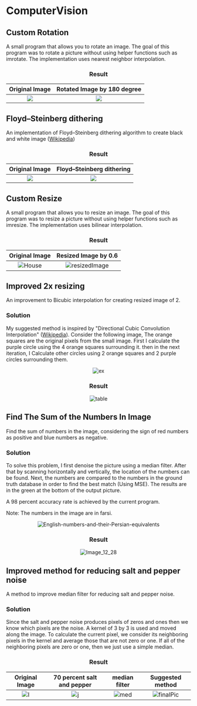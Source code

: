 # ComputerVision


## Custom Rotation
  
A small program that allows you to rotate an image. The goal of this program was to rotate a picture without using helper functions such as imrotate. The implementation uses nearest neighbor interpolation.

<div align="center">

### Result

Original Image             |  Rotated Image by 180 degree
:-------------------------:|:-------------------------:
![](https://user-images.githubusercontent.com/49837425/181776172-3bb714a6-d888-413e-93da-ca7ff4fbba20.png)  |  ![](https://user-images.githubusercontent.com/49837425/181775795-4eae7c66-1d53-402a-8457-fd943d7f7b8d.png)

</div>

## Floyd–Steinberg dithering

An implementation of Floyd–Steinberg dithering algorithm to create black and white image ([Wikipedia](https://en.wikipedia.org/wiki/Floyd%E2%80%93Steinberg_dithering))

<div align="center">

### Result

Original Image             |  Floyd–Steinberg dithering
:-------------------------:|:-------------------------:
![](https://user-images.githubusercontent.com/49837425/181779457-3ab3e2e2-3023-4655-b278-893ec844d29f.png)  |  ![](https://user-images.githubusercontent.com/49837425/181779476-d0455374-5660-456a-bb0d-6889fca62b7d.png)

</div>

  
## Custom Resize

A small program that allows you to resize an image. The goal of this program was to resize a picture without using helper functions such as imresize. The implementation uses bilinear interpolation.

<div align="center">

### Result

Original Image             |  Resized Image by 0.6
:-------------------------:|:-------------------------:
![House](https://user-images.githubusercontent.com/49837425/181781516-a29f5cca-2685-458b-83bd-722395e81d64.png) |  ![resizedImage](https://user-images.githubusercontent.com/49837425/181781540-7eafb89e-eaef-4f4d-815f-94cdd3e48eaf.png)

</div>

## Improved 2x resizing 

An improvement to Bicubic interpolation for creating resized image of 2. 

### Solution

My suggested method is inspired by "Directional Cubic Convolution Interpolation" ([Wikipedia](https://en.wikipedia.org/wiki/Directional_Cubic_Convolution_Interpolation)). Consider the following image, The orange squares are the original pixels from the small image. First I calculate the purple circle using the 4 orange squares surrounding it. then in the next iteration, I Calculate other circles using 2 orange squares and 2 purple circles surrounding them.

<div align="center">

![ex](https://user-images.githubusercontent.com/49837425/181784528-8bfe836d-84d4-4f49-a2b1-fe87c418dd0a.png)



### Result

![table](https://user-images.githubusercontent.com/49837425/181783830-a506f833-09df-4331-a1c6-cdb1c81e983f.png)

</div>

## Find The Sum of the Numbers In Image
Find the sum of numbers in the image, considering the sign of red numbers as positive and blue numbers as negative.

### Solution

To solve this problem, I first denoise the picture using a median filter. After that by scanning horizontally and vertically, the location of the numbers can be found. Next, the numbers are compared to the numbers in the ground truth database in order to find the best match (Using MSE). The results are in the green at the bottom of the output picture.

A 98 percent accuracy rate is achieved by the current program.

Note: The numbers in the image are in farsi.

<div align="center">
  
![English-numbers-and-their-Persian-equivalents](https://user-images.githubusercontent.com/49837425/181790042-e415d9b7-5fda-48b0-9f43-60b757e3a1ed.png)

### Result

![Image_12_28](https://user-images.githubusercontent.com/49837425/181790172-02e347c6-2040-429d-b0f0-49c7ef74a1fa.png)
  
  </div>

## Improved method for reducing salt and pepper noise 

A method to improve median filter for reducing salt and pepper noise.

### Solution

Since the salt and pepper noise produces pixels of zeros and ones then we know which pixels are the noise. A kernel of 3 by 3 is used and moved along the image. To calculate the current pixel, we consider its neighboring pixels in the kernel and average those that are not zero or one. If all of the neighboring pixels are zero or one, then we just use a simple median.


<div align="center">
  

### Result

  Original Image             | 70 percent salt and pepper |  median filter |  Suggested method
:-------------------------:|:-------------------------:|:-------------------------:|:-------------------------:
![I](https://user-images.githubusercontent.com/49837425/181793625-c715ab95-73fa-428e-9a19-f78a4b8baa98.png) |  ![j](https://user-images.githubusercontent.com/49837425/181793641-49172138-29bd-4402-a3e7-f3eefc89972b.png) |  ![med](https://user-images.githubusercontent.com/49837425/181793766-83c3c744-7002-4c22-b712-4cbe8900047a.png) | ![finalPic](https://user-images.githubusercontent.com/49837425/181793825-a4e93c99-d349-413b-b54d-64b84ebe66ac.png)
  




  

  </div>
